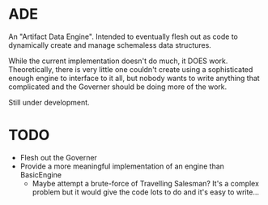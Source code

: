 ADE
===

An "Artifact Data Engine". Intended to eventually flesh out as code to dynamically create and manage schemaless data structures.

While the current implementation doesn't do much, it DOES work. Theoretically, there is very little one couldn't create using a sophisticated enough engine to interface to it all, but nobody wants to write anything that complicated and the Governer should be doing more of the work.

Still under development.

TODO
====

* Flesh out the Governer
* Provide a more meaningful implementation of an engine than BasicEngine
  * Maybe attempt a brute-force of Travelling Salesman? It's a complex problem but it would give the code lots to do and it's easy to write...
